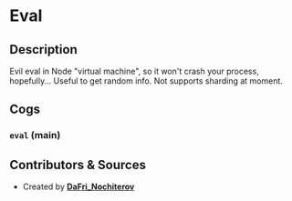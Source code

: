 # Eval

## Description

Evil eval in Node "virtual machine", so it won't crash your process, hopefully... Useful to get random info. Not supports sharding at moment.

## Cogs

### `eval` (**main**)

## Contributors & Sources

- Created by **[DaFri_Nochiterov](https://github.com/dafri-nochiterov)**
